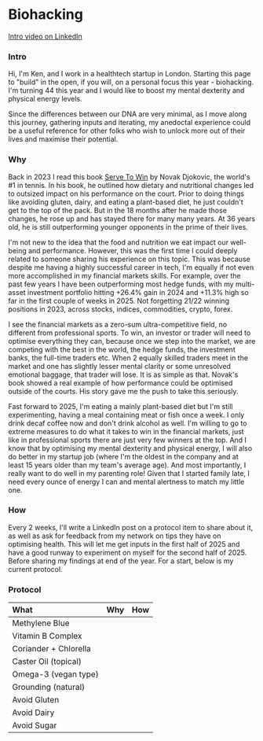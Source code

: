 # Biohacking
[Intro video on LinkedIn](https://www.linkedin.com/posts/kensoh_hi-guys-im-turning-44-soon-and-i-think-activity-7286335586817179649-U2US)

### Intro
Hi, I'm Ken, and I work in a healthtech startup in London. Starting this page to "build" in the open, if you will, on a personal focus this year - biohacking. I'm turning 44 this year and I would like to boost my mental dexterity and physical energy levels.

Since the differences between our DNA are very minimal, as I move along this journey, gathering inputs and iterating, my anedoctal experience could be a useful reference for other folks who wish to unlock more out of their lives and maximise their potential.


### Why
Back in 2023 I read this book [Serve To Win](https://www.amazon.co.uk/Serve-Win-Gluten-free-Physical-Excellence/dp/0552170534) by Novak Djokovic, the world's #1 in tennis. In his book, he outlined how dietary and nutritional changes led to outsized impact on his performance on the court. Prior to doing things like avoiding gluten, dairy, and eating a plant-based diet, he just couldn't get to the top of the pack. But in the 18 months after he made those changes, he rose up and has stayed there for many many years. At 36 years old, he is still outperforming younger opponents in the prime of their lives.

I'm not new to the idea that the food and nutrition we eat impact our well-being and performance. However, this was the first time I could deeply related to someone sharing his experience on this topic. This was because despite me having a highly successful career in tech, I'm equally if not even more accomplished in my financial markets skills. For example, over the past few years I have been outperforming most hedge funds, with my multi-asset investment portfolio hitting +26.4% gain in 2024 and +11.3% high so far in the first couple of weeks in 2025. Not forgetting 21/22 winning positions in 2023, across stocks, indices, commodities, crypto, forex.

I see the financial markets as a zero-sum ultra-competitive field, no different from professional sports. To win, an investor or trader will need to optimise everything they can, because once we step into the market, we are competing with the best in the world, the hedge funds, the investment banks, the full-time traders etc. When 2 equally skilled traders meet in the market and one has slightly lesser mental clarity or some unresolved emotional baggage, that trader will lose. It is as simple as that. Novak's book showed a real example of how performance could be optimised outside of the courts. His story gave me the push to take this seriously.

Fast forward to 2025, I'm eating a mainly plant-based diet but I'm still experimenting, having a meal containing meat or fish once a week. I only drink decaf coffee now and don't drink alcohol as well. I'm willing to go to extreme measures to do what it takes to win in the financial markets, just like in professional sports there are just very few winners at the top. And I know that by optimising my mental dexterity and physical energy, I will also do better in my startup job (where I'm the oldest in the company and at least 15 years older than my team's average age). And most importantly, I really want to do well in my parenting role! Given that I started family late, I need every ounce of energy I can and mental alertness to match my little one.

### How
Every 2 weeks, I'll write a LinkedIn post on a protocol item to share about it, as well as ask for feedback from my network on tips they have on optimising health. This will let me get inputs in the first half of 2025 and have a good runway to experiment on myself for the second half of 2025. Before sharing my findings at end of the year. For a start, below is my current protocol.

### Protocol
What|Why|How
:--|:---|:--
Methylene Blue||
Vitamin B Complex||
Coriander + Chlorella||
Caster Oil (topical)||
Omega-3 (vegan type)||
Grounding (natural)||
Avoid Gluten||
Avoid Dairy||
Avoid Sugar||
